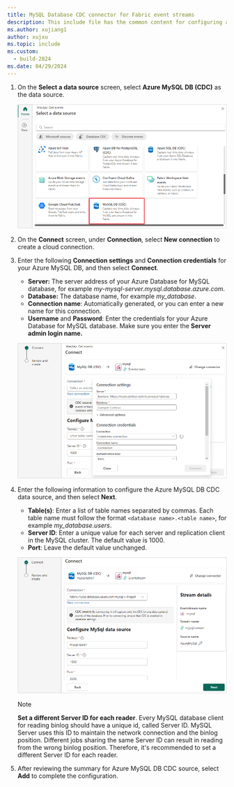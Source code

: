 ```yaml
---
title: MySQL Database CDC connector for Fabric event streams
description: This include file has the common content for configuring a MySQL Database Change Data Capture (CDC) connector for Fabric event streams and Real-Time hub. 
ms.author: xujiang1
author: xujxu 
ms.topic: include
ms.custom:
  - build-2024
ms.date: 04/29/2024
---
```


1. On the **Select a data source** screen, select **Azure MySQL DB (CDC)** as the data source.

   ![A screenshot of selecting Azure MySQL DB (CDC).](media/mysql-database-cdc-source-connector/select-external-source.png)

1. On the **Connect** screen, under **Connection**, select **New connection** to create a cloud connection.

1. Enter the following **Connection settings** and **Connection credentials** for your Azure MySQL DB, and then select **Connect**.

   - **Server:** The server address of your Azure Database for MySQL database, for example *my-mysql-server.mysql.database.azure.com*.
   - **Database:** The database name, for example *my_database*.
   - **Connection name**: Automatically generated, or you can enter a new name for this connection.
   - **Username** and **Password**: Enter the credentials for your Azure Database for MySQL database. Make sure you enter the **Server admin login name.**

   ![A screenshot of the connection settings for Azure MySQL DB (CDC).](media/mysql-database-cdc-source-connector/connect.png)

1. Enter the following information to configure the Azure MySQL DB CDC data source, and then select **Next**.

   - **Table(s)**: Enter a list of table names separated by commas. Each table name must follow the format `<database name>.<table name>`, for example *my_database.users*.
   - **Server ID**: Enter a unique value for each server and replication client in the MySQL cluster. The default value is 1000.
   - **Port**: Leave the default value unchanged.

   ![A screenshot of selecting Tables, Server ID, and Port for the Azure MySQL DB (CDC) connection.](media/mysql-database-cdc-source-connector/table.png)

   > [!NOTE]
   > **Set a different Server ID for each reader**. Every MySQL database client for reading binlog should have a unique id, called Server ID. MySQL Server uses this ID to maintain the network connection and the binlog position. Different jobs sharing the same Server ID can result in reading from the wrong binlog position. Therefore, it's recommended to set a different Server ID for each reader.

1. After reviewing the summary for Azure MySQL DB CDC source, select **Add** to complete the configuration.
